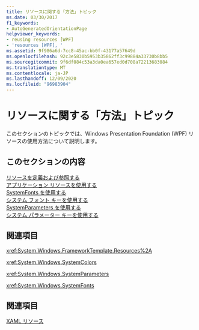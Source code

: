 ```yaml
---
title: リソースに関する「方法」トピック
ms.date: 03/30/2017
f1_keywords:
- AutoGeneratedOrientationPage
helpviewer_keywords:
- reusing resources [WPF]
- 'resources [WPF], '
ms.assetid: 9f986a6d-7cc8-45ac-bb0f-43177a57649d
ms.openlocfilehash: 92c3e5830b5953b35862ff3c99884a33730b8bb5
ms.sourcegitcommit: 9f6df084c53a3da0ea657ed0d708a72213683084
ms.translationtype: MT
ms.contentlocale: ja-JP
ms.lasthandoff: 12/09/2020
ms.locfileid: "96983904"
---
```

# <a name="resources-how-to-topics"></a>リソースに関する「方法」トピック
このセクションのトピックでは、Windows Presentation Foundation (WPF) リソースの使用方法について説明します。  
  
## <a name="in-this-section"></a>このセクションの内容  
 [リソースを定義および参照する](how-to-define-and-reference-a-resource.md)  
 [アプリケーション リソースを使用する](how-to-use-application-resources.md)  
 [SystemFonts を使用する](how-to-use-systemfonts.md)  
 [システム フォント キーを使用する](how-to-use-system-fonts-keys.md)  
 [SystemParameters を使用する](how-to-use-systemparameters.md)  
 [システム パラメーター キーを使用する](how-to-use-system-parameters-keys.md)  
  
## <a name="reference"></a>関連項目  
 <xref:System.Windows.FrameworkTemplate.Resources%2A>  
  
 <xref:System.Windows.SystemColors>  
  
 <xref:System.Windows.SystemParameters>  
  
 <xref:System.Windows.SystemFonts>  
  
## <a name="related-sections"></a>関連項目  
 [XAML リソース](/dotnet/desktop-wpf/fundamentals/xaml-resources-define)
